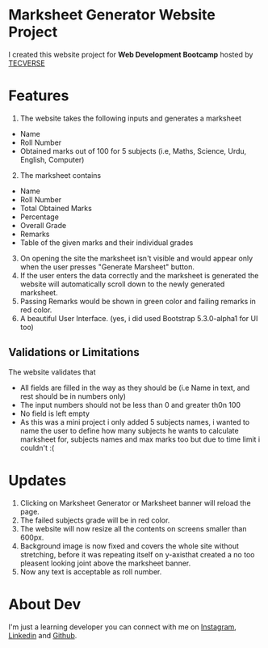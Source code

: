 # Marksheet Generator Website Project

I created this website project for **Web Development Bootcamp** hosted by [TECVERSE](https://tecverse.netlify.app)

# Features

1. The website takes the following inputs and generates a marksheet
  - Name
  - Roll Number
  - Obtained marks out of 100 for 5 subjects (i.e, Maths, Science, Urdu, English, Computer)
2. The marksheet contains
 - Name
 - Roll Number
 - Total Obtained Marks
 - Percentage
 - Overall Grade
 - Remarks
 - Table of the given marks and their individual grades
3. On opening the site the marksheet isn't visible and would appear only when the user presses "Generate Marsheet" button.
4. If the user enters the data correctly and the marksheet is generated the website will automatically scroll down to the newly generated marksheet.
5. Passing Remarks would be shown in green color and failing remarks in red color.
6. A beautiful User Interface. (yes, i did used Bootstrap 5.3.0-alpha1 for UI too)

## Validations or Limitations

The website validates that
 - All fields are filled in the way as they should be (i.e Name in text, and rest should be in numbers only)
 - The input numbers should not be less than 0 and greater th0n 100
 - No field is left empty
 - As this was a mini project i only added 5 subjects names, i wanted to name the user to define how many subjects he wants to calculate marksheet for, subjects names and max marks too but due to time limit i couldn't :(

# Updates
1. Clicking on Marksheet Generator or Marksheet banner will reload the page.
2. The failed subjects grade will be  in red color.
3. The website will now resize all the contents on screens smaller than 600px.
4. Background image is now fixed and covers the whole site without stretching, before it was repeating itself on y-axisthat created a no too pleasent looking joint above the marksheet banner.
5. Now any text is acceptable as roll number.

# About Dev
I'm just a learning developer you can connect with me on [Instagram](https://www.instagram.com/furqan_hi_hun), [Linkedin](https://www.linkedin.com/in/FurqanHun) and [Github](https://github.com/FurqanHun).
